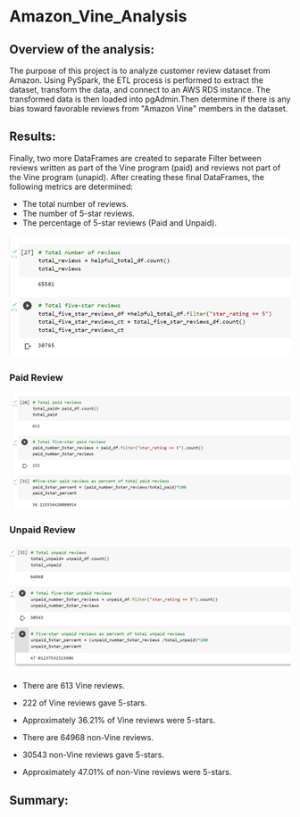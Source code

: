 # Amazon_Vine_Analysis

## Overview of the analysis:

The purpose of this project is to analyze customer review dataset from Amazon. Using PySpark, the ETL process is performed to extract the dataset, transform the data, and connect to an AWS RDS instance. The transformed data is then loaded into pgAdmin.Then  determine if there is any bias toward favorable reviews from "Amazon Vine" members in the dataset.

## Results: 

Finally, two more DataFrames are created to separate Filter  between reviews written as part of the Vine program (paid) and reviews not part of the Vine program (unapid). After creating these final DataFrames, the following metrics are determined:

- The total number of reviews.
- The number of 5-star reviews.
- The percentage of 5-star reviews (Paid and Unpaid).


![image](https://github.com/NadaAdem/Amazon_Vine_Analysis/blob/main/Resources/total.png)

 ### Paid Review 
 
![image](https://github.com/NadaAdem/Amazon_Vine_Analysis/blob/main/Resources/paid.png)

 ### Unpaid Review 
 
![image](https://github.com/NadaAdem/Amazon_Vine_Analysis/blob/main/Resources/unpaid.png)


-  There are 613  Vine reviews.
  - 222 of Vine reviews gave 5-stars.
  - Approximately 36.21% of Vine reviews were 5-stars.
  
  
-  There are 64968 non-Vine reviews.
  - 30543 non-Vine reviews gave 5-stars.
  -  Approximately 47.01% of non-Vine reviews were 5-stars.



## Summary:
